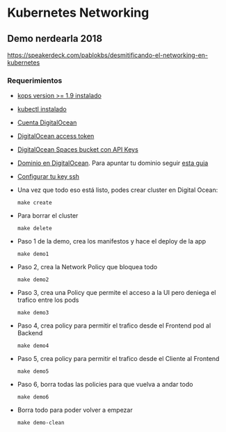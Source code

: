 # Kubernetes Networking

## Demo nerdearla 2018

https://speakerdeck.com/pablokbs/desmitificando-el-networking-en-kubernetes

### Requerimientos

* [kops version >= 1.9 instalado](https://github.com/kubernetes/kops/blob/master/docs/install.md)
* [kubectl instalado](https://github.com/kubernetes/kops/blob/master/docs/install.md)
* [Cuenta DigitalOcean](https://cloud.digitalocean.com/registrations/new)
* [DigitalOcean access token](https://www.digitalocean.com/community/tutorials/how-to-use-the-digitalocean-api-v2#how-to-generate-a-personal-access-token)
* [DigitalOcean Spaces bucket con API Keys](https://www.digitalocean.com/community/tutorials/how-to-create-a-digitalocean-space-and-api-key)
* [Dominio en DigitalOcean](https://www.digitalocean.com/community/tutorials/an-introduction-to-digitalocean-dns#adding-a-domain). Para apuntar tu dominio seguir [esta guia](https://www.digitalocean.com/community/tutorials/how-to-point-to-digitalocean-nameservers-from-common-domain-registrars)
* [Configurar tu key ssh](https://www.digitalocean.com/community/tutorials/how-to-use-ssh-keys-with-digitalocean-droplets)

* Una vez que todo eso está listo, podes crear cluster en Digital Ocean:

	`make create`

* Para borrar el cluster

	`make delete`
 
* Paso 1 de la demo, crea los manifestos y hace el deploy de la app
 
	 `make demo1`
 
* Paso 2, crea la Network Policy que bloquea todo
 
	`make demo2`
 
* Paso 3, crea una Policy que permite el acceso a la UI pero deniega el trafico entre los pods

	`make demo3`
	
* Paso 4, crea policy para permitir el trafico desde el Frontend pod al Backend

	`make demo4`
	
* Paso 5, crea policy para permitir el trafico desde el Cliente al Frontend
	
	`make demo5`
	
* Paso 6, borra todas las policies para que vuelva a andar todo

	`make demo6`
	
* Borra todo para poder volver a empezar

	`make demo-clean`
